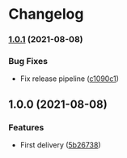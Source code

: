 # Changelog

### [1.0.1](https://www.github.com/Toaztr/openapi-ajv-validators/compare/v1.0.0...v1.0.1) (2021-08-08)


### Bug Fixes

* Fix release pipeline ([c1090c1](https://www.github.com/Toaztr/openapi-ajv-validators/commit/c1090c13461890b24f5c747992e372a8cc2e6478))

## 1.0.0 (2021-08-08)


### Features

* First delivery ([5b26738](https://www.github.com/Toaztr/openapi-ajv-validators/commit/5b26738d84242ad933ca13cf724f106b343851d5))
